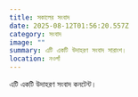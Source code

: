 ```yaml
---
title: সকালের সংবাদ
date: 2025-08-12T01:56:20.557Z
category: সংবাদ
image: ""
summary: এটি একটি উদাহরণ সংবাদ সারাংশ।
location: নওগাঁ
---
```

এটি একটি উদাহরণ সংবাদ কনটেন্ট।
